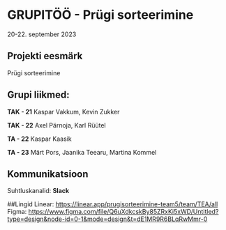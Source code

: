 # GRUPITÖÖ - Prügi sorteerimine 
20-22. september 2023

## Projekti eesmärk
Prügi sorteerimine 

 ## Grupi liikmed:
**TAK - 21**
Kaspar Vakkum, Kevin Zukker

**TAK - 22**
Axel Pärnoja, Karl Rüütel

**TA - 22**
Kaspar Kaasik

**TA - 23**
Märt Pors, Jaanika Teearu, Martina Kommel


## Kommunikatsioon
Suhtluskanalid: 
**Slack**

##Lingid
Linear:
https://linear.app/prugisorteerimine-team5/team/TEA/all
Figma:
https://www.figma.com/file/Q6uXdkcskBy85ZRxKi5xWD/Untitled?type=design&node-id=0-1&mode=design&t=dE1MR9R6BLqRwMmr-0

